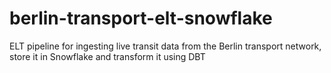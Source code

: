 # berlin-transport-elt-snowflake
ELT pipeline for ingesting live transit data from the Berlin transport network, store it in Snowflake and transform it using DBT 
